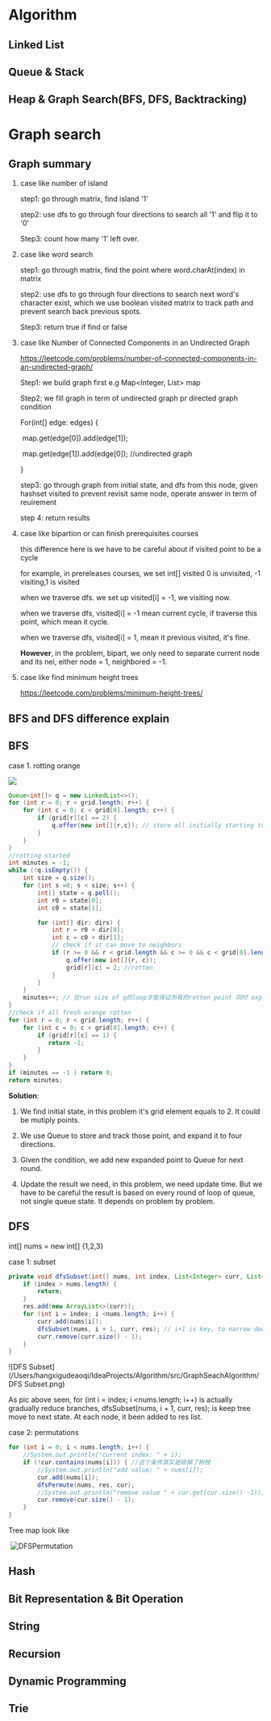 # Algorithm

## Linked List
## Queue & Stack
## Heap & Graph Search(BFS, DFS, Backtracking)
# Graph search



## Graph summary 

1. case like number of island 

   step1: go through matrix, find island '1'

   step2: use dfs to go through four directions to search all '1' and flip it to '0'

   Step3: count how many '1' left over. 

2. case like word search

   step1: go through matrix, find the point where word.charAt(index) in matrix

   step2: use dfs to go through four directions to search next word's character exist, which we use boolean visited matrix to track path and prevent search back previous spots. 

   Step3: return true if find or false

3. case like  Number of Connected Components in an Undirected Graph

   https://leetcode.com/problems/number-of-connected-components-in-an-undirected-graph/

   Step1: we build graph first e.g Map<Integer, List<Integer>> map

   Step2: we fill graph in term of undirected graph pr directed graph condition

   For(int[] edge: edges) {

   ​	map.get(edge[0]).add(edge[1]);

   ​	map.get(edge[1]).add(edge[0]); //undirected graph

   }

   step3: go through graph from initial state, and dfs from this node, given hashset visited to prevent revisit same node, operate answer in term of reuirement

   step 4: return results

4. case like bipartion or can finish prerequisites courses

   this difference here is we have to be careful about if visited point to be a cycle

   for example, in prereleases courses, we set int[] visited 0 is unvisited, -1 visiting,1 is visited

   when we traverse dfs. we set up visited[i] = -1, we visiting now.

   when we traverse dfs, visited[i] = -1 mean current cycle, if traverse this point, which mean it cycle. 

   when we traverse dfs, visited[i] = 1, mean it previous visited, it's fine. 

   **However**, in the problem, bipart, we only need to separate current node and its nei, either node = 1, neighbored = -1. 

   

5. case like find minimum height trees

   https://leetcode.com/problems/minimum-height-trees/





## BFS and DFS difference explain 

## BFS

case 1. rotting orange 

![](orange.png)

```java
Queue<int[]> q = new LinkedList<>();
for (int r = 0; r < grid.length; r++) {
    for (int c = 0; c < grid[0].length; c++) {
        if (grid[r][c] == 2) {
            q.offer(new int[]{r,c}); // store all initially starting to rotten point
        }
    }
}
//rotting started
int minutes = -1;
while (!q.isEmpty()) {
    int size = q.size();
    for (int s =0; s < size; s++) {
        int[] state = q.poll();
        int r0 = state[0];
        int c0 = state[1];

        for (int[] dir: dirs) {
            int r = r0 + dir[0];
            int c = c0 + dir[1];
            // check if it can move to neighbors
            if (r >= 0 && r < grid.length && c >= 0 && c < grid[0].length && grid[r][c] == 1) {
                q.offer(new int[]{r, c});
                grid[r][c] = 2; //rotten
            }
        }
    }
    minutes++; // 在run size of q的loop才能保证所有的rotten point 同时 expand 周围， 然后才能加时间
}
//check if all fresh orange rotten
for (int r = 0; r < grid.length; r++) {
    for (int c = 0; c < grid[0].length; c++) {
        if (grid[r][c] == 1) {
           return -1;
        }
    }
}
if (minutes == -1 ) return 0;
return minutes;
```

**Solution**:

1. We find initial state, in this problem it's grid element equals to 2. It could be mutiply points. 

2. We use Queue to store and track those point, and expand it to four directions. 
3. Given the condition, we add new expanded point to Queue for next round. 
4. Update the result we need, in this problem, we need update time. But we have to be careful the result is based on every round of loop of queue, not single queue state. It depends on problem by problem. 

## DFS

int[] nums = new int[] {1,2,3}

case 1: subset

```java
private void dfsSubset(int[] nums, int index, List<Integer> curr, List<List<Integer>> res) {
    if (index > nums.length) {
        return;
    }
    res.add(new ArrayList<>(curr));
    for (int i = index; i <nums.length; i++) {
        curr.add(nums[i]);
        dfsSubset(nums, i + 1, curr, res); // i+1 is key, to narrow down next element of nums[i]
        curr.remove(curr.size() - 1);
    }
}
```

![DFS Subset](/Users/hangxigudeaoqi/IdeaProjects/Algorithm/src/GraphSeachAlgorithm/DFS Subset.png)

As pic above seen, for (int i = index; i <nums.length; i++) is actually gradually reduce branches, dfsSubset(nums, i + 1, curr, res); is keep tree move to next state. At each node, it been added to res list. 



case 2: permutations 

```java
for (int i = 0; i < nums.length; i++) {
    //System.out.println("current index: " + i);
    if (!cur.contains(nums[i])) { //这个条件其实是砍掉了树枝
        //System.out.println("add value: " + nums[i]);
        cur.add(nums[i]);
        dfsPermute(nums, res, cur);
        //System.out.println("remove value " + cur.get(cur.size() -1));
        cur.remove(cur.size() - 1);
    }
}
```

Tree map look like 

​						![DFSPermutation](/Users/hangxigudeaoqi/IdeaProjects/Algorithm/src/GraphSeachAlgorithm/DFSPermutation.png)


## Hash
## Bit Representation & Bit Operation
## String
## Recursion
## Dynamic Programming
## Trie
